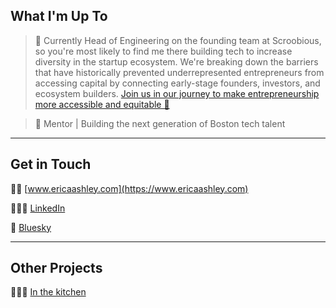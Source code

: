 ## What I'm Up To

> 🔸 Currently Head of Engineering on the founding team at Scroobious, so you're most likely to find me there building tech to increase diversity in the startup ecosystem. We're breaking down the barriers that have historically prevented underrepresented entrepreneurs from accessing capital by connecting early-stage founders, investors, and ecosystem builders. [Join us in our journey to make entrepreneurship more accessible and equitable 🙌](https://www.scroobious.com/about-us)

> 🌱 Mentor | Building the next generation of Boston tech talent

---

## Get in Touch

💃🏻 [www.ericaashley.com](https://www.ericaashley.com)

👩🏻‍💼 [LinkedIn](https://www.linkedin.com/in/ericakangas)

🦋 [Bluesky](https://bsky.app/profile/ericaashley.com)

---

## Other Projects

👩🏻‍🍳 [In the kitchen](https://recipes.ericaashley.com)
